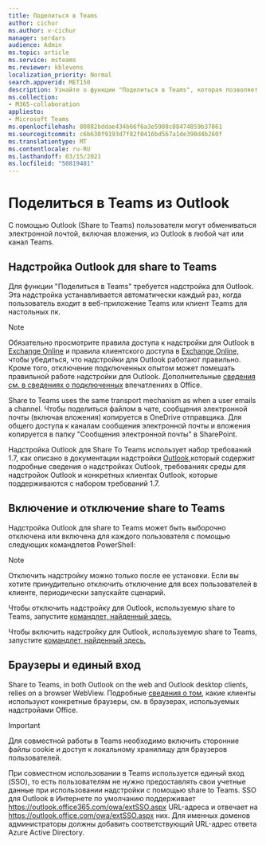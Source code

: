 ```yaml
---
title: Поделиться в Teams
author: cichur
ms.author: v-cichur
manager: serdars
audience: Admin
ms.topic: article
ms.service: msteams
ms.reviewer: kblevens
localization_priority: Normal
search.appverid: MET150
description: Узнайте о функции "Поделиться в Teams", которая позволяет пользователям отправлять сообщения электронной почты и вложения из Outlook в любой чат или канал Teams.
ms.collection:
- M365-collaboration
appliesto:
- Microsoft Teams
ms.openlocfilehash: 80882bddae434b66f6a3e5988c08474859b37861
ms.sourcegitcommit: c6b630f9193d7f82f0416bd567a1de390d4b260f
ms.translationtype: MT
ms.contentlocale: ru-RU
ms.lasthandoff: 03/15/2021
ms.locfileid: "50819481"
---
```

# <a name="share-to-teams-from-outlook"></a>Поделиться в Teams из Outlook

С помощью Outlook (Share to Teams) пользователи могут обмениваться электронной почтой, включая вложения, из Outlook в любой чат или канал Teams.

## <a name="outlook-add-in-for-share-to-teams"></a>Надстройка Outlook для share to Teams 

Для функции "Поделиться в Teams" требуется надстройка для Outlook. Эта надстройка устанавливается автоматически каждый раз, когда пользователь входит в веб-приложение Teams или клиент Teams для настольных пк.

> [!NOTE]
> Обязательно просмотрите правила доступа к надстройки для Outlook в [Exchange Online](https://docs.microsoft.com/exchange/clients-and-mobile-in-exchange-online/add-ins-for-outlook/add-ins-for-outlook) и правила клиентского доступа в [Exchange Online,](https://docs.microsoft.com/exchange/clients-and-mobile-in-exchange-online/client-access-rules/client-access-rules) чтобы убедиться, что надстройки для Outlook работают правильно. Кроме того, отключение подключенных опытом может помешать правильной работе надстройки для Outlook. Дополнительные [сведения см. в сведениях о подключенных](https://support.microsoft.com/topic/connected-experiences-in-office-8d2c04f7-6428-4e6e-ac58-5828d4da5b7c) впечатлениях в Office.  

Share to Teams uses the same transport mechanism as when a user emails a channel. Чтобы поделиться файлом в чате, сообщения электронной почты (включая вложения) копируется в OneDrive отправщика. Для общего доступа к каналам сообщения электронной  почты и вложения копируется в папку "Сообщения электронной почты" в SharePoint.

Надстройка Outlook для Share To Teams использует набор требований 1.7, как описано в документации надстройки [Outlook,](/exchange/clients-and-mobile-in-exchange-online/add-ins-for-outlook/add-ins-for-outlook)который содержит подробные сведения о надстройках Outlook, требованиях среды для надстройок Outlook и конкретных клиентах Outlook, которые поддерживаются с набором требований 1.7.

## <a name="enabling-or-disabling-share-to-teams"></a>Включение и отключение share to Teams

Надстройка Outlook для share to Teams может быть выборочно отключена или включена для каждого пользователя с помощью следующих командлетов PowerShell:

> [!NOTE]
> Отключить надстройку можно только после ее установки. Если вы хотите принудительно отключить отключение для всех пользователей в клиенте, периодически запускайте сценарий.

Чтобы отключить надстройку для Outlook, используемую share to Teams, запустите [командлет, найденный здесь.](https://docs.microsoft.com/powershell/module/exchange/disable-app?view=exchange-ps) 

Чтобы включить надстройку для Outlook, используемую share to Teams, запустите [командлет, найденный здесь.](https://docs.microsoft.com/powershell/module/exchange/enable-app?view=exchange-ps)

## <a name="browsers-and-single-sign-on"></a>Браузеры и единый вход

Share to Teams, in both Outlook on the web and Outlook desktop clients, relies on a browser WebView. Подробные [сведения о том,](https://docs.microsoft.com/office/dev/add-ins/concepts/browsers-used-by-office-web-add-ins) какие клиенты используют конкретные браузеры, см. в браузерах, используемых надстройами Office. 

> [!IMPORTANT]
> Для совместной работы в Teams необходимо включить сторонние файлы cookie и доступ к локальному хранилищу для браузеров пользователей.

При совместном использовании в Teams используется единый вход (SSO), то есть пользователям не нужно предоставлять свои учетные данные при использовании надстройки с помощью share to Teams. SSO для Outlook в Интернете по умолчанию поддерживает https://outlook.office365.com/owa/extSSO.aspx URL-адреса и отвечает на https://outlook.office.com/owa/extSSO.aspx них. Для именных доменов администраторы должны добавить соответствующий URL-адрес ответа Azure Active Directory.